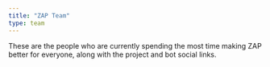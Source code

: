 ```yaml
---
title: "ZAP Team"
type: team
---
```

These are the people who are currently spending the most time making ZAP better for everyone, along with the project and bot social links.